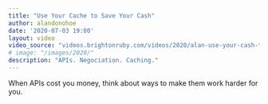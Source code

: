 ```yaml
---
title: "Use Your Cache to Save Your Cash"
author: alandonohoe
date: '2020-07-03 19:00'
layout: video
video_source: "videos.brightonruby.com/videos/2020/alan-use-your-cash-to-save-your-cache.mp4"
# image: "/images/2020/"
description: "APIs. Negociation. Caching."
---
```


When APIs cost you money, think about ways to make them work harder for you.
